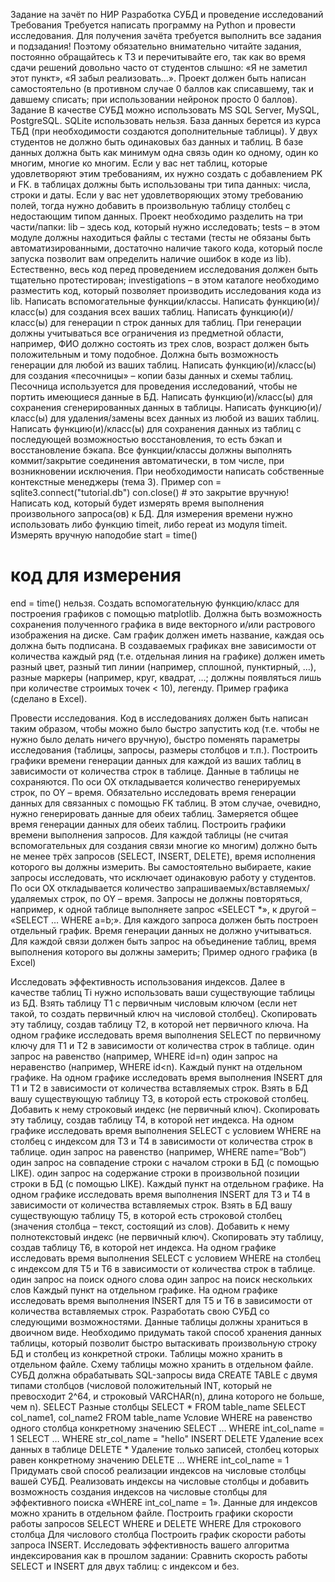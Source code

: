 Задание на зачёт по НИР
Разработка СУБД и проведение исследований
Требования
	Требуется написать программу на Python и провести исследования.
	Для получения зачёта требуется выполнить все задания и подзадания! Поэтому обязательно внимательно читайте задания, постоянно обращайтесь к ТЗ и перечитывайте его, так как во время сдачи решений довольно часто от студентов слышно: «Я не заметил этот пункт», «Я забыл реализовать…».
	Проект должен быть написан самостоятельно (в противном случае 0 баллов как списавшему, так и давшему списать; при использовании нейронок просто 0 баллов).
Задание
В качестве СУБД можно использовать MS SQL Server, MySQL, PostgreSQL. SQLite использовать нельзя.
База данных берется из курса ТБД (при необходимости создаются дополнительные таблицы).
У двух студентов не должно быть одинаковых баз данных и таблиц.
В базе данных
	должна быть как минимум одна связь
	один ко одному,
	один ко многим,
	многие ко многим.
Если у вас нет таблиц, которые удовлетворяют этим требованиям, их нужно создать с добавлением PK и FK.
	в таблицах должны быть использованы три типа данных: числа, строки и даты.
Если у вас нет удовлетворяющих этому требованию полей, тогда нужно добавить в произвольную таблицу столбец с недостающим типом данных.
Проект необходимо разделить на три части/папки:
lib – здесь код, который нужно исследовать;
tests – в этом модуле должны находиться файлы с тестами (тесты не обязаны быть автоматизированными, достаточно наличие такого кода, который после запуска позволит вам определить наличие ошибок в коде из lib). Естественно, весь код перед проведением исследования должен быть тщательно протестирован;
investigations – в этом каталоге необходимо разместить код, который позволяет производить исследования кода из lib.
Написать вспомогательные функции/классы.
Написать функцию(и)/класс(ы) для создания всех ваших таблиц.
Написать функцию(и)/класс(ы) для генерации n строк данных для таблиц. При генерации должны учитываться все ограничения из предметной области, например, ФИО должно состоять из трех слов, возраст должен быть положительным и тому подобное. Должна быть возможность генерации для любой из ваших таблиц.
Написать функцию(и)/класс(ы) для создания «песочницы» – копии базы данных и схемы таблиц. Песочница используется для проведения исследований, чтобы не портить имеющиеся данные в БД.
Написать функцию(и)/класс(ы) для сохранения сгенерированных данных в таблицы.
Написать функцию(и)/класс(ы) для удаления/замены всех данных из любой из ваших таблиц.
Написать функцию(и)/класс(ы) для сохранения данных из таблиц с последующей возможностью восстановления, то есть бэкап и восстановление бэкапа.
Все функции/классы должны выполнять коммит/закрытие соединения автоматически, в том числе, при возникновении исключения. При необходимости написать собственные контекстные менеджеры (тема 3). Пример
con = sqlite3.connect("tutorial.db")
con.close() # это закрытие вручную!
Написать код, который будет измерять время выполнения произвольного запроса(ов) к БД. Для измерения времени нужно использовать либо функцию timeit, либо repeat из модуля timeit. Измерять вручную наподобие
start = time()
# код для измерения
end = time()
нельзя.
Создать вспомогательную функцию/класс для построения графиков с помощью matplotlib. Должна быть возможность сохранения полученного графика в виде векторного и/или растрового изображения на диске. Сам график должен иметь название, каждая ось должна быть подписана. В создаваемых графиках вне зависимости от количества каждый ряд (т.е. отдельная линия на графике) должен иметь
	разный цвет,
	разный тип линии (например, сплошной, пунктирный, …),
	разные маркеры (например, круг, квадрат, …; должны появляться лишь при количестве строимых точек < 10),
	легенду.
Пример графика (сделано в Excel).
 
Провести исследования.
Код в исследованиях должен быть написан таким образом, чтобы можно было
	быстро запустить код (т.е. чтобы не нужно было делать ничего вручную),
	быстро поменять параметры исследования (таблицы, запросы, размеры столбцов и т.п.).
Построить графики времени генерации данных для каждой из ваших таблиц в зависимости от количества строк в таблице. Данные в таблицы не сохраняются.
	По оси OX откладывается количество генерируемых строк, по OY – время.
	Обязательно исследовать время генерации данных для связанных с помощью FK таблиц. В этом случае, очевидно, нужно генерировать данные для обеих таблиц. Замеряется общее время генерации данных для обеих таблиц.
Построить графики времени выполнения запросов. Для каждой таблицы (не считая вспомогательных для создания связи многие ко многим) должно быть не менее трёх запросов (SELECT, INSERT, DELETE), время исполнения которого вы должны измерить.
	Вы самостоятельно выбираете, какие запросы исследовать, что исключает одинаковую работу у студентов.
	По оси OX откладывается количество запрашиваемых/вставляемых/удаляемых строк, по OY – время.
	Запросы не должны повторяться, например, к одной таблице выполняете запрос «SELECT *», к другой – «SELECT … WHERE a=b;».
	Для каждого запроса должен быть построен отдельный график.
	Время генерации данных не должно учитываться.
	Для каждой связи должен быть запрос на объединение таблиц, время выполнения которого вы должны замерить;
Пример одного графика (в Excel)
 
Исследовать эффективность использования индексов. Далее в качестве таблиц Ti нужно использовать ваши существующие таблицы из БД.
Взять таблицу Т1 с первичным числовым ключом (если нет такой, то создать первичный ключ на числовой столбец). Скопировать эту таблицу, создав таблицу Т2, в которой нет первичного ключа.
	На одном графике исследовать время выполнения SELECT по первичному ключу для Т1 и Т2 в зависимости от количества строк в таблице.
	один запрос на равенство (например, WHERE id=n)
	один запрос на неравенство (например, WHERE id<n).
Каждый пункт на отдельном графике.
	На одном графике исследовать время выполнения INSERT для Т1 и Т2 в зависимости от количества вставляемых строк.
Взять в БД вашу существующую таблицу Т3, в которой есть строковой столбец. Добавить к нему строковый индекс (не первичный ключ). Скопировать эту таблицу, создав таблицу Т4, в которой нет индекса.
	На одном графике исследовать время выполнения SELECT с условием WHERE на столбец с индексом для Т3 и Т4 в зависимости от количества строк в таблице.
	один запрос на равенство (например, WHERE name=”Bob”)
	один запрос на совпадение строки c началом строки в БД (с помощью LIKE).
	один запрос на содержание строки в произвольной позиции строки в БД (с помощью LIKE).
Каждый пункт на отдельном графике.
	На одном графике исследовать время выполнения INSERT для Т3 и Т4 в зависимости от количества вставляемых строк.
Взять в БД вашу существующую таблицу Т5, в которой есть строковой столбец (значения столбца – текст, состоящий из слов). Добавить к нему полнотекстовый индекс (не первичный ключ). Скопировать эту таблицу, создав таблицу Т6, в которой нет индекса. 
	На одном графике исследовать время выполнения SELECT с условием WHERE на столбец с индексом для Т5 и Т6 в зависимости от количества строк в таблице.
	один запрос на поиск одного слова
	один запрос на поиск нескольких слов
Каждый пункт на отдельном графике.
	На одном графике исследовать время выполнения INSERT для Т5 и Т6 в зависимости от количества вставляемых строк.
Разработать свою СУБД со следующими возможностями.
Данные таблицы должны храниться в двоичном виде.
	Необходимо придумать такой способ хранения данных таблицы, который позволит быстро вытаскивать произвольную строку БД и столбец из конкретной строки.
	Таблицы можно хранить в отдельном файле. 
	Схему таблицы можно хранить в отдельном файле.
СУБД должна обрабатывать SQL-запросы вида 
	CREATE TABLE с двумя типами столбцов (числовой положительный INT, который не превосходит 2^64, и строковый VARCHAR(n), длина которого не больше, чем n).
	SELECT
	Разные столбцы
	SELECT * FROM table_name
	SELECT col_name1, col_name2 FROM table_name
	Условие WHERE на равенство одного столбца конкретному значению
	SELECT … WHERE int_col_name = 1
	SELECT … WHERE str_col_name = "hello"
	INSERT
	DELETE
	Удаление всех данных в таблице
	DELETE *
	Удаление только записей, столбец которых равен конкретному значению
	DELETE … WHERE int_col_name = 1
Придумать свой способ реализации индексов на числовые столбцы вашей СУБД. Реализовать индексы на числовые столбцы и добавить возможность создания индексов на числовые столбцы для эффективного поиска «WHERE int_col_name = 1».
	Данные для индексов можно хранить в отдельном файле.
Построить графики скорости работы запросов SELECT WHERE и DELETE WHERE
	Для строкового столбца
	Для числового столбца
Построить график скорости работы запроса INSERT.
Исследовать эффективность вашего алгоритма индексирования как в прошлом задании:
	Сравнить скорость работы SELECT и INSERT для двух таблиц: с индексом и без.
